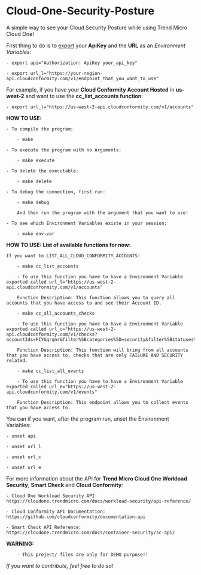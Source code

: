 # Cloud-One-Security-Posture
A simple way to see your Cloud Security Posture while using Trend Micro Cloud One!

First thing to do is to <u>export</u> your <b>ApiKey</b> and the <b>URL</b> as an <i>Environment Variables</i>:

    - export api="Authorization: ApiKey your_api_key"

    - export url_l="https://your-region-api.cloudconformity.com/v1/endpoint_that_you_want_to_use"


For example, if you have your <b>Cloud Conformity Account Hosted</b> in <b>us-west-2</b> and want to use the <b>cc_list_accounts function</b>: 
        
    - export url_l="https://us-west-2-api.cloudconformity.com/v1/accounts"


<b>HOW TO USE:</b>

    - To compile the program:

        - make

    - To execute the program with no Arguments:

        - make execute
    
    - To delete the executable:

        - make delete
    
    - To debug the connection, first run:

        - make debug
        
        And then run the program with the argument that you want to use!

    - To see which Environment Variables existe in your session:

        - make env-var


<b>HOW TO USE: List of available functions for now: </b>

    If you want to LIST_ALL_CLOUD_CONFORMITY_ACCOUNTS:

        - make cc_list_accounts

        - To use this function you have to have a Environment Variable exported called url_l="https://us-west-2-api.cloudconformity.com/v1/accounts"

        Function Description: This function allows you to query all accounts that you have access to and see their Account ID.

        - make cc_all_accounts_checks

        - To use this function you have to have a Environment Variable exported called url_c="https://us-west-2-api.cloudconformity.com/v1/checks?accountIds=FIYGqrqnr&filter%5Bcategories%5D=security&filter%5Bstatuses%5D=FAILURE"

        Function Description: This function will bring from all accounts that you have access to, checks that are only FAILURE AND SECURITY related.

        - make cc_list_all_events

        - To use this function you have to have a Environment Variable exported called url_e="https://us-west-2-api.cloudconformity.com/v1/events"

        Function Description: This endpoint allows you to collect events that you have access to.


You can if you want, after the program run, unset the Environment Variables:

    - unset api

    - unset url_l

    - unset url_c

    - unset url_e


For more information about the API for <b>Trend Micro Cloud One Workload Security</b>, <b>Smart Check</b> and <b>Cloud Conformity</b>:

    - Cloud One Workload Security API: https://cloudone.trendmicro.com/docs/workload-security/api-reference/

    - Cloud Conformity API Documentation: https://github.com/cloudconformity/documentation-api 

    - Smart Check API Reference: https://cloudone.trendmicro.com/docs/container-security/sc-api/


<b>WARNING:</b>

        - This project/ files are only for DEMO purpose!!


<i>If you want to contribute, feel free to do so!</i>